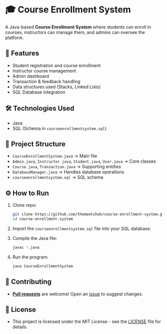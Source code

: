 # 🎓 Course Enrollment System

A Java-based **Course Enrollment System** where students can enroll in courses, instructors can manage them, and admins can oversee the platform.  

## 🚀 Features
- Student registration and course enrollment
- Instructor course management
- Admin dashboard
- Transaction & feedback handling
- Data structures used (Stacks, Linked Lists)
- SQL Database integration

## 🛠️ Technologies Used
- Java
- SQL (Schema in `courseenrollmentsystem.sql`)

## 📂 Project Structure
- `CourseEnrollmentSystem.java` → Main file
- `Admin.java`, `Instructor.java`, `Student.java`, `User.java` → Core classes
- `Course.java`, `Transaction.java` → Supporting entities
- `DatabaseManager.java` → Handles database operations
- `courseenrollmentsystem.sql` → SQL schema

## ⚙️ How to Run
1. Clone repo:
   ```bash
   git clone https://github.com/themeetshah/course-enrollment-system.git
   cd course-enrollment-system
   ```

2. Import the `courseenrollmentsystem.sql` file into your SQL database.

3. Compile the Java file:
   ```bash
   javac *.java
   ```

4. Run the program:
   ```bash
   java CourseEnrollmentSystem
    ```

## 🤝 Contributing
- [**Pull requests**](https://github.com/themeetshah/course-enrollment-system/pulls) are welcome! Open an [issue](https://github.com/themeetshah/course-enrollment-system/issues) to suggest changes.

## 📜 License
- This project is licensed under the MIT License - see the [LICENSE](LICENSE) file for details.
